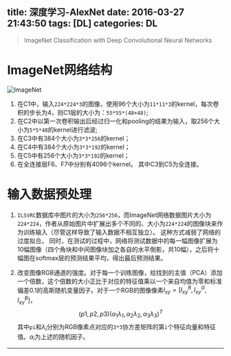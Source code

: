 title: 深度学习-AlexNet
date: 2016-03-27 21:43:50
tags: [DL]
categories: DL
---

> ImageNet Classification with Deep Convolutional Neural Networks

# ImageNet网络结构

![ImageNet][1]
1. 在C1中，输入`224*224*3`的图像，使用96个大小为`11*11*3`的kernel，每次卷积的步长为4，则C1层的大小为：`55*55*(48+48)`;
2. 在C2中以第一次卷积输出后经过归一化和pooling的结果为输入，取256个大小为`5*5*48`的kernel进行滤波;
3. 在C3中有384个大小为`3*3*256`的kernel；
4. 在C4中有384个大小为`3*3*192`的kernel；
5. 在C5中有256个大小为`3*3*192`的kernel；
6. 在全连接层F6、F7中分别有4096个kernel。
其中C3到C5为全连接。

# 输入数据预处理
1. `ILSVRC`数据库中图片的大小为`256*256`，而ImageNet网络数据图片大小为`224*224`，作者从原始图片中扩展出多个不同的、大小为`224*224`的图像块来作为训练输入（尽管这样导致了输入数据不相互独立）。
这种方式减弱了网络的过度拟合。
同时，在测试的过程中，网络将测试数据中的每一幅图像扩展为10幅图像（四个角块和中间图像块加之各自的水平倒影，共10幅），之后将十幅图在softmax层的预测结果平均，得出最后预测结果。

2. 改变图像RGB通道的强度。对于每一个训练图像，给找到的主值（PCA）添加一个倍数，这个倍数的大小正比于对应的特征值乘以一个来自均值为零和标准偏差0.1的高斯随机变量因子。对于一个RGB的图像像素$I_{xy}=[I_{xy}^{R},I_{xy}^{G},I_{xy}^{B}]$，
$$ (p1,p2,p3)( \alpha_{1}\lambda_{1},\alpha_{2}\lambda_{2},\alpha_{3}\lambda_{3} )^{T} $$
其中`pi`和$\lambda_{i}$分别为RGB像素点对应的`3*3`协方差矩阵的第`i`个特征向量和特征值。$\alpha_{i}$为上述的随机因子。

----------


  [1]: http://7xlbd9.com1.z0.glb.clouddn.com/hsh_blog_ImageNet.png